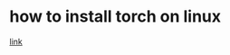 # how to install torch on linux 

[link](https://emma1027.medium.com/torch-installation-on-linux-7f9a7074b4c2)
